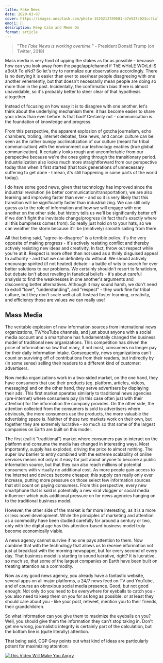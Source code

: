 ```yaml
---
title: Fake News
date: 2020-03-07
cover: https://images.unsplash.com/photo-1530213709681-b7e537c923cc?ixlib=rb-1.2.1&q=85&fm=jpg&crop=entropy&cs=srgb&w=1440
emoji: 🔎
description: Keep Calm and Meme On
format: article
---
```


> "*The Fake News is working overtime.*" - President Donald Trump (on Twitter, 2018)
> 

Mass media is very fond of upping the stakes as far as possible - because how can you look away from the page/app/channel if ThE wHoLE WOrLd iS aBoUt To eNd? So let's try to normalize our observations accordingly. There is no denying it is easier than ever to see/hear people disagreeing with one another vehemently, but that doesn't necessarily mean people are doing so more than in the past. Incidentally, the confirmation bias there is almost unavoidable, so it's probably better to steer clear of that hypothesis altogether.

Instead of focusing on how easy it is to disagree with one another, let's think about the underlying mechanism there: it has become easier to share your ideas than ever before. Is that bad? Certainly not - communication is the foundation of knowledge and progress.

From this perspective, the apparent explosion of gotcha journalism, echo chambers, trolling, internet debates, fake news, and cancel culture can be seen as the rather bumpy acclimatization of our culture (meant for tribal communication) with the environment our technology enables (true global communication). It certainly looks rough and uncomfortable from our perspective because we're the ones going through the transitionary period. Industrialization also looks much more straightforward from our perspective today than when it first started (that took generations of unnecessary suffering to get done - I mean, it's still happening in some parts of the world today).

I do have some good news, given that technology has improved since the industrial revolution (ie better communication/transportation), we are also learning and improving faster than ever - and so it is very likely that this transition will be significantly faster than industrializing. We can still only guess as to the role of information and how we will engage with one another on the other side, but history tells us we'll be significantly better off if we don't fight the inevitable change/progress (in fact that's exactly where all this bumpiness comes from). So really just hold on to your hats, so we can weather the storm because it'll be (relatively) smooth sailing from there.

All that being said, "agree-to-disagree" is a terrible policy. It's the very opposite of making progress - it's actively resisting conflict and thereby actively resisting new ideas and creativity. In fact, throw out respect while you're at it. Respect is more often than not used as a thinly disguised appeal to authority - and that we can definitely do without. We should actively encourage spirited (if not heated) debate - a battle of wits to search for ever better solutions to our problems. We certainly shouldn't resort to fanaticism, but debate isn't about reveling in fanatical beliefs - it's about careful analysis to find the weaknesses in one another's arguments and discovering better alternatives. Although it may sound harsh, we don't need to extoll "love", "understanding", and "respect" - they work fine for tribal culture, but they don't scale well at all. Instead foster learning, creativity, and efficiency those are values we can really use!

## Mass Media

The veritable explosion of new information sources from international news organizations, TV/YouTube channels, and just about anyone with a social media account and a smartphone has fundamentally changed the business model of traditional new organizations. This competition has driven the price of information so low that many, if not most, consumers no longer pay for their daily information intake. Consequently, news organizations can't count on surviving off of contributions from their readers, but indirectly by (in some sense) selling their readers to a different kind of customer: advertisers. 

Now media organizations work in a two-sided market, on the one hand, they have consumers that use their products (eg. platform, articles, videos, messaging) and on the other hand, they serve advertisers by displaying their ads. This first market operates similarly to traditional news agencies (pre-internet) where consumers pay (in this case often just with their attention) for the information the company provides. On the other side, the attention collected from the consumers is sold to advertisers where obviously, the more consumers use the products, the more valuable the advertising space is. Neither of these two markets work on their own, but together they are extremely lucrative - so much so that some of the largest companies on Earth are built on this model.

The first (call it "traditional") market where consumers pay to interact on the platform and consume the media has changed in interesting ways. Most importantly, supply has exploded, driving the price to almost nothing. The super low barrier to entry combined with the extreme scalability of online services means not only is it easy for just about anyone to become a public information source, but that they can also reach millions of potential consumers with virtually no additional cost. As more people gain access to the internet and devices become cheaper, this supply can really only ever increase, putting more pressure on those select few information sources that still count on paying consumers. From this perspective, every new smartphone that is sold is potentially a new viral vlogger or social media influencer which puts additional pressure on for news agencies hanging on to the traditional business model.

However, the other side of the market is far more interesting, as it is a more or less novel development. While the principles of marketing and attention as a commodity have been studied carefully for around a century or two, only with the digital age has this attention-based business model truly become economically viable.

A news agency cannot survive if no one pays attention to them. Now combine that with the technology that allows us to receive information not just at breakfast with the morning newspaper, but for every second of every day. That business model is starting to sound lucrative, right? It is lucrative, so much so, that some of the largest companies on Earth have been built on treating attention as a commodity.

Now as any good news agency, you already have a fantastic website, several apps on all major platforms, a 24/7 news feed on TV and YouTube, and of course an obnoxious social media presence. Good, but not good enough: Not only do you need to be everywhere for eyeballs to catch you - you also need to keep them on you for as long as possible, or at least they should care about you - like your post, retweet, mention you to their friends, their grandchildren.

So what information can you give them to maximize the eyeballs on you? Well, you should give them the information they can't stop taking in. Don't get me wrong, journalistic integrity is certainly part of the calculation, but the bottom line is (quite literally) attention.

That being said, CGP Grey points out what kind of ideas are particularly potent for maximizing attention: 

[![This Video Will Make You Angry](https://img.youtube.com/vi/rE3j_RHkqJc/0.jpg)](https://www.youtube.com/watch?v=rE3j_RHkqJc)
